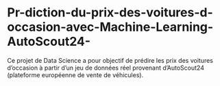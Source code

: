 # Pr-diction-du-prix-des-voitures-d-occasion-avec-Machine-Learning-AutoScout24-
Ce projet de Data Science a pour objectif de prédire les prix des voitures d’occasion à partir d’un jeu de données réel provenant d’AutoScout24 (plateforme européenne de vente de véhicules).
